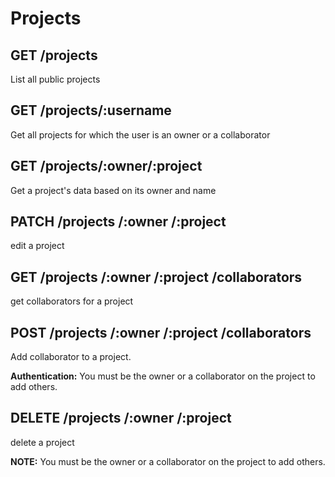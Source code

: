 # Projects

## GET /projects
List all public projects

## GET /projects/:username

  Get all projects for which the user is an owner or a collaborator

## GET /projects/:owner/:project

  Get a project's data based on its owner and name

## PATCH	/projects	/:owner	/:project

  edit a project

## GET	/projects	/:owner	/:project	/collaborators

  get collaborators for a project

## POST	/projects	/:owner	/:project	/collaborators
  Add collaborator to a project.

  **Authentication:** You must be the owner or a collaborator on the project to add others.

## DELETE	/projects	/:owner	/:project

  delete a project

  **NOTE:** You must be the owner or a collaborator on the project to add others.
